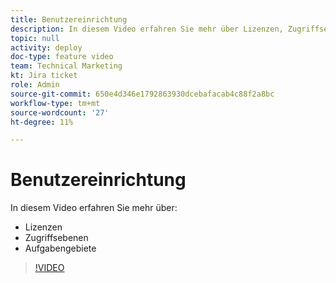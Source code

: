 ```yaml
---
title: Benutzereinrichtung
description: In diesem Video erfahren Sie mehr über Lizenzen, Zugriffsebenen und Rollen.
topic: null
activity: deploy
doc-type: feature video
team: Technical Marketing
kt: Jira ticket
role: Admin
source-git-commit: 650e4d346e1792863930dcebafacab4c88f2a8bc
workflow-type: tm+mt
source-wordcount: '27'
ht-degree: 11%

---
```


# Benutzereinrichtung

In diesem Video erfahren Sie mehr über:

* Lizenzen
* Zugriffsebenen
* Aufgabengebiete

>[!VIDEO](https://video.tv.adobe.com/v/335066/?quality=12&learn=on)
